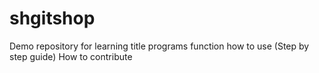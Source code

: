 # shgitshop
Demo repository for learning
title
programs
function
how to use (Step by step guide)
How to contribute    







